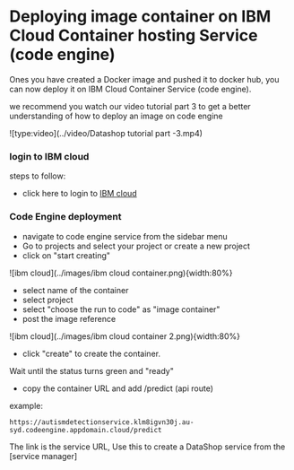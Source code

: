 # Deploying image container on IBM Cloud Container hosting Service (code engine)

Ones you have created a Docker image and pushed it to docker hub, you can now deploy it on IBM Cloud Container Service (code engine).

we recommend you watch our video tutorial part 3 to get a better understanding of how to deploy an image on code engine

![type:video](../video/Datashop tutorial part -3.mp4)

### login to IBM cloud

steps to follow: 

* click here to login to [IBM cloud](https://cloud.ibm.com/login)

### Code Engine deployment
* navigate to code engine service from the sidebar menu
* Go to projects and select your project or create a new project
* click on "start creating"

![ibm cloud](../images/ibm cloud container.png){width:80%}

* select name of the container
* select project
* select "choose the run to code" as "image container"
* post the image reference

![ibm cloud](../images/ibm cloud container 2.png){width:80%}

* click "create" to create the container.

Wait until the status turns green and "ready"

* copy the container URL and add /predict (api route) 

example:

    https://autismdetectionservice.klm8igvn30j.au-syd.codeengine.appdomain.cloud/predict

The link is the service URL, Use this to create a DataShop service from the [service manager] 